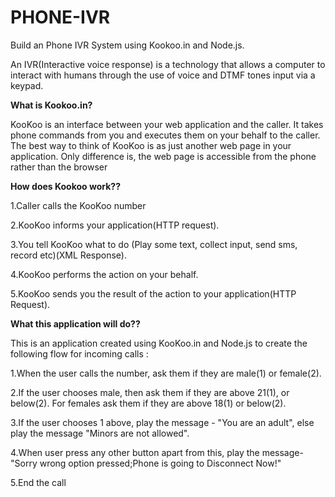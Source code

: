 # PHONE-IVR

Build an Phone IVR System using Kookoo.in and Node.js.

An IVR(Interactive voice response) is a technology that allows a computer to interact with humans through the use of voice and DTMF tones input via a keypad.
 
**What is Kookoo.in?**

KooKoo is an interface between your web application and the caller. It takes phone commands from you and executes them on your behalf to the caller. The best way to think of KooKoo is as just another web page in your application. Only difference is, the web page is accessible from the phone rather than the browser 

**How does Kookoo work??**

1.Caller calls the KooKoo number

2.KooKoo informs your application(HTTP request).

3.You tell KooKoo what to do (Play some text, collect input, send sms, record etc)(XML Response).

4.KooKoo performs the action on your behalf.

5.KooKoo sends you the result of the action to your application(HTTP Request).

**What this application will do??**

This is an application created  using KooKoo.in and Node.js to create the following flow for incoming calls :

1.When the user calls the number, ask them if they are male(1) or female(2).

2.If the user chooses male, then ask them if they are above 21(1), or below(2). For
females ask them if they are above 18(1) or below(2).

3.If the user chooses 1 above, play the message - "You are an adult", else play the
message "Minors are not allowed".

4.When user press any other button apart from this, play the message-"Sorry wrong option pressed;Phone is going to Disconnect Now!"

5.End the call

 
 
